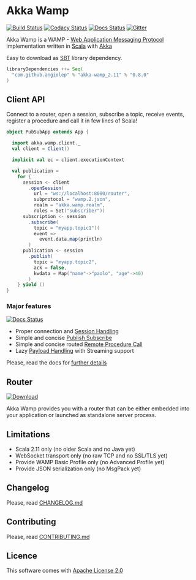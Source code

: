 # Akka Wamp 
[![Build Status][travis-image]][travis-url] [![Codacy Status][codacy-image]][codacy-url] [![Docs Status][docs-image]][docs-url] [![Gitter][gitter-image]][gitter-url] 

     
Akka Wamp is a WAMP - [Web Application Messaging Protocol](http://wamp-proto.org/) implementation written in [Scala](http://scala-lang.org/) with [Akka](http://akka.io/)

Easy to download as [SBT](http://www.scala-sbt.org/) library dependency.

```scala
libraryDependencies ++= Seq(
  "com.github.angiolep" % "akka-wamp_2.11" % "0.8.0"
)  
```

## Client API
Connect to a router, open a session, subscribe a topic, receive events, register a procedure and call it in few lines of Scala!

```scala
object PubSubApp extends App {

  import akka.wamp.client._
  val client = Client()

  implicit val ec = client.executionContext

  val publication = 
    for {
      session <- client
        .openSession(
          url = "ws://localhost:8080/router",
          subprotocol = "wamp.2.json",
          realm = "akka.wamp.realm",
          roles = Set("subscriber"))
      subscription <- session
        .subscribe(
          topic = "myapp.topic1")(
          event =>
            event.data.map(println)
        )
      publication <- session
        .publish(
          topic = "myapp.topic2",
          ack = false,
          kwdata = Map("name"->"paolo", "age"->40)
        )
    } yield ()
}
```

### Major features

[![Docs Status][docs-image]][docs-url] 

* Proper connection and [Session Handling](https://angiolep.github.io/projects/akka-wamp/client/future/session)
* Simple and concise [Publish Subscribe](https://angiolep.github.io/projects/akka-wamp/client/future/pubsub)
* Simple and concise routed [Remote Procedure Call](https://angiolep.github.io/projects/akka-wamp/client/future/rpc)
* Lazy [Payload Handling](https://angiolep.github.io/projects/akka-wamp/client/future/payload) with Streaming support

Please, read the docs for [further details](https://angiolep.github.io/projects/akka-wamp/client/future)

 
## Router
 
[![Download][download-image]][download-url]
 
Akka Wamp provides you with a router that can be either embedded into your application or launched as standalone server process.



## Limitations

 * Scala 2.11 only (no older Scala and no Java yet)
 * WebSocket transport only (no raw TCP and no SSL/TLS yet) 
 * Provide WAMP Basic Profile only (no Advanced Profile yet)
 * Provide JSON serialization only (no MsgPack yet)

## Changelog
Please, read [CHANGELOG.md](CHANGELOG.md)

## Contributing
Please, read [CONTRIBUTING.md](CONTRIBUTING.md)

## Licence 
This software comes with [Apache License 2.0](http://www.apache.org/licenses/LICENSE-2.0)



[travis-image]: https://travis-ci.org/angiolep/akka-wamp.svg?branch=master
[travis-url]: https://travis-ci.org/angiolep/akka-wamp

[codacy-image]: https://api.codacy.com/project/badge/grade/f66d939188b944bbbfacde051a015ca1
[codacy-url]: https://www.codacy.com/app/paolo-angioletti/akka-wamp

[docs-image]: https://readthedocs.org/projects/akka-wamp/badge/?version=latest
[docs-url]: http://akka-wamp.readthedocs.io/en/stable/?badge=latest

[gitter-image]: https://badges.gitter.im/angiolep/akka-wamp.svg
[gitter-url]: https://gitter.im/angiolep/akka-wamp?utm_source=badge&utm_medium=badge&utm_campaign=pr-badge&utm_content=body_badge


[download-image]: https://api.bintray.com/packages/angiolep/universal/akka-wamp/images/download.svg
[download-url]: https://bintray.com/angiolep/universal/akka-wamp/_latestVersion
